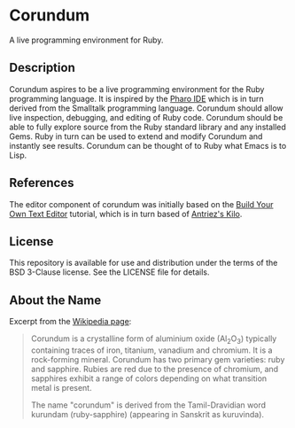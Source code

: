 # Corundum
A live programming environment for Ruby.

## Description

Corundum aspires to be a live programming environment for the Ruby programming language. It is inspired by the [Pharo IDE](https://pharo.org/web) which is in turn derived from the Smalltalk programming language. Corundum should allow live inspection, debugging, and editing of Ruby code. Corundum should be able to fully explore source from the Ruby standard library and any installed Gems. Ruby in turn can be used to extend and modify Corundum and instantly see results. Corundum can be thought of to Ruby what Emacs is to Lisp.

## References

The editor component of corundum was initially based on the [Build Your Own Text Editor](https://viewsourcecode.org/snaptoken/kilo/index.html) tutorial, which is in turn based of [Antriez's Kilo](https://github.com/antirez/kilo).

## License

This repository is available for use and distribution under the terms of the BSD 3-Clause license. See the LICENSE file for details.

## About the Name

Excerpt from the [Wikipedia page](https://en.wikipedia.org/wiki/Corundum):

> Corundum is a crystalline form of aluminium oxide (Al<sub>2</sub>O<sub>3</sub>) typically containing traces of iron, titanium, vanadium and chromium. It is a rock-forming mineral. Corundum has two primary gem varieties: ruby and sapphire. Rubies are red due to the presence of chromium, and sapphires exhibit a range of colors depending on what transition metal is present.
>
> The name "corundum" is derived from the Tamil-Dravidian word kurundam (ruby-sapphire) (appearing in Sanskrit as kuruvinda).
